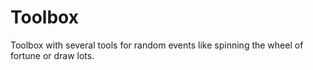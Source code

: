 # Toolbox
Toolbox with several tools for random events like spinning the wheel of fortune or draw lots.
